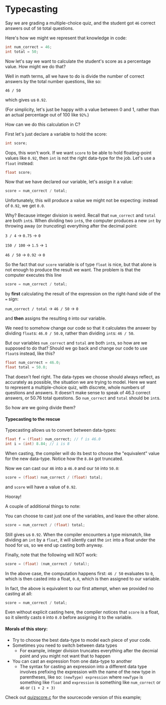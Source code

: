 # Typecasting

Say we are grading a multiple-choice quiz, and the student got `46` correct answers out of `50` total questions.

Here's how we might we represent that knowledge in code:

```c
int num_correct = 46;
int total = 50;
```

Now let's say we want to calculate the student's score as a percentage value. How might we do that?

Well in math terms, all we have to do is divide the number of correct answers by the total number questions, 
like so: 

`46 / 50` 

which gives us `0.92`. 

(For simplicity, let's just be happy with a value between 0 and 1,
rather than an actual percentage out of 100 like `92%`.)

How can we do this calculation in C?

First let's just declare a variable to hold the score:

```c
int score;
```

Oops, this won't work. If we want `score` to be able to hold floating-point values like `0.92`,
then `int` is not the right data-type for the job. Let's use a `float` instead:

```c
float score;
```

Now that we have declared our variable, let's assign it a value:

```c
score = num_correct / total;
```

Unfortunately, this will produce a value we might not be expecting: instead of `0.92`, we get `0.0`.

Why? Because integer division is weird. Recall that `num_correct` and `total` are both `int`s.
When dividing two `int`s, the computer produces a new `int` by throwing away (or *truncating*)
everything after the decimal point:

`3 / 4` -> `0.75` -> `0`

`150 / 100` -> `1.5` -> `1`

`46 / 50` -> `0.92` -> `0`

So the fact that our `score` variable is of type `float` is nice, but that alone is not enough
to produce the result we want. The problem is that the computer executes this line
```c
score = num_correct / total;
```
 by **first** calculating the result of the expression on the right-hand side of the `=` sign:
 
`num_correct / total` -> `46 / 50` -> `0` 

and **then** assigns the resulting `0` into our variable.

We need to somehow change our code so that it calculates the answer by dividing `float`s:
`46.0 / 50.0`, rather than dividing `int`s: `46 / 50`.

But our variables `num_correct` and `total` are both `int`s, so how are we supposed to do that? 
Should we go back and change our code to use `float`s instead, like this?
```c
float num_correct = 46.0;
float total = 50.0;
```
That doesn't feel right. The data-types we choose should always reflect, as accurately as possible, the
situation we are trying to model. Here we want to represent a multiple-choice quiz, with discrete, 
whole numbers of questions and answers. It doesn't make sense to speak of 46.3 correct answers, or 50.76 total questions. So `num_correct` and `total` should be `int`s. 

So how are we going divide them?

#### Typecasting to the rescue

Typecasting allows us to convert between data-types:
```c
float f = (float) num_correct; // f is 46.0
int i = (int) 8.84; // i is 8
```
When casting, the compiler will do its best to choose the "equivalent" value for the new data-type. Notice
how the `8.84` got truncated.

Now we can cast our `46` into a `46.0` and our `50` into `50.0`:
```c
score = (float) num_correct / (float) total;
```
and `score` will have a value of `0.92`.

Hooray!

A couple of additional things to note:

You can choose to cast just one of the variables, and leave the other alone.
```c
score = num_correct / (float) total;
```
Still gives us `0.92`. When the compiler encounters a type mismatch, like dividing an `int` by a `float`,
it will silently cast the `int` into a float under the hood for us, so we end up casting both anyway.

Finally, note that the following will NOT work:
```c
score = (float) (num_correct / total);
```
In the above case, the computation happens first: `46 / 50` evaluates to `0`, which is then casted into a 
float, `0.0`, which is then assigned to our variable.

In fact, the above is equivalent to our first attempt, when we provided no casting at all:
```c
score = num_correct / total;
```
Even without explicit casting here, the compiler notices that `score` is a float, so it silently casts `0` into `0.0` before assigning it to the variable.

#### Morals of this story:
* Try to choose the best data-type to model each piece of your code.
* Sometimes you need to switch between data types
  * For example, integer division truncates everything after the decmial point and you might not want that to happen
* You can cast an expression from one data-type to another
  * The syntax for casting an expression into a different data type involves prefixing the expression with the name of the new type in parentheses, like so: `(newType) expression` where `newType` is something like `float` and `expression` is something like `num_correct` or `46` or `(1 + 2 + 3)`

Check out [quizscore.c](./quizscore.c) for the sourcecode version of this example;


